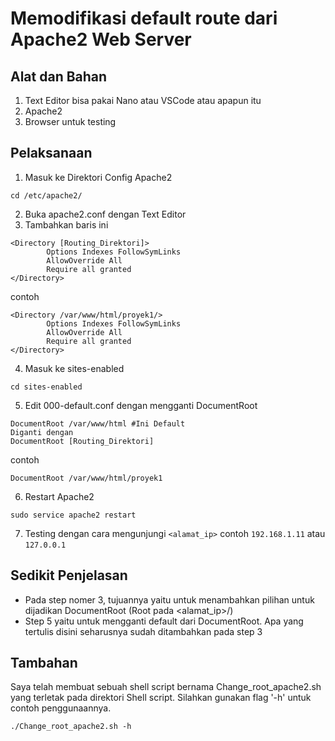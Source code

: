 # Memodifikasi default route dari Apache2 Web Server

## Alat dan Bahan

1. Text Editor bisa pakai Nano atau VSCode atau apapun itu
2. Apache2
3. Browser untuk testing

## Pelaksanaan

1. Masuk ke Direktori Config Apache2

```
cd /etc/apache2/
```

2. Buka apache2.conf dengan Text Editor
3. Tambahkan baris ini

```
<Directory [Routing_Direktori]>
        Options Indexes FollowSymLinks
        AllowOverride All
        Require all granted
</Directory>

```

contoh

```
<Directory /var/www/html/proyek1/>
        Options Indexes FollowSymLinks
        AllowOverride All
        Require all granted
</Directory>

```

4. Masuk ke sites-enabled

```
cd sites-enabled
```

5. Edit 000-default.conf dengan mengganti DocumentRoot

```
DocumentRoot /var/www/html #Ini Default
Diganti dengan
DocumentRoot [Routing_Direktori]
```

contoh

```
DocumentRoot /var/www/html/proyek1
```

6. Restart Apache2

```
sudo service apache2 restart
```

7. Testing dengan cara mengunjungi `<alamat_ip>` contoh `192.168.1.11` atau `127.0.0.1`

## Sedikit Penjelasan

- Pada step nomer 3, tujuannya yaitu untuk menambahkan pilihan untuk dijadikan DocumentRoot (Root pada <alamat_ip>/)
- Step 5 yaitu untuk mengganti default dari DocumentRoot. Apa yang tertulis disini seharusnya sudah ditambahkan pada step 3

## Tambahan

Saya telah membuat sebuah shell script bernama Change_root_apache2.sh yang terletak pada direktori Shell script. Silahkan gunakan flag '-h' untuk contoh penggunaannya.

```
./Change_root_apache2.sh -h
```
